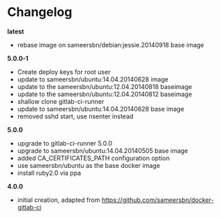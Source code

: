 # Changelog

**latest**
- rebase image on sameersbn/debian:jessie.20140918 base image

**5.0.0-1**
- Create deploy keys for root user
- update to sameersbn/ubuntu:14.04.20140628 image
- update to the sameersbn/ubuntu:12.04.20140818 baseimage
- update to the sameersbn/ubuntu:12.04.20140812 baseimage
- shallow clone gitlab-ci-runner
- update to sameersbn/ubuntu:14.04.20140628 base image
- removed sshd start, use nsenter instead

**5.0.0**
- upgrade to gitlab-ci-runner 5.0.0
- upgrade to sameersbn/ubuntu:14.04.20140505 base image
- added CA_CERTIFICATES_PATH configuration option
- use sameersbn/ubuntu as the base docker image
- install ruby2.0 via ppa

**4.0.0**
 - initial creation, adapted from https://github.com/sameersbn/docker-gitlab-ci
